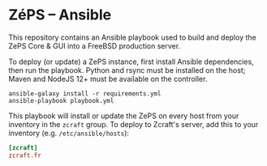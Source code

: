 # ZéPS – Ansible

This repository contains an Ansible playbook used to build and deploy the ZePS Core & GUI into a FreeBSD production server.

To deploy (or update) a ZePS instance, first install Ansible dependencies, then run the playbook. Python and rsync must be installed on the host; Maven and NodeJS 12+ must be available on the controller.

```console
ansible-galaxy install -r requirements.yml
ansible-playbook playbook.yml
```

This playbook will install or update the ZePS on every host from your inventory in the `zcraft` group. To deploy to Zcraft's server, add this to your inventory (e.g. `/etc/ansible/hosts`):

```ini
[zcraft]
zcraft.fr
```
